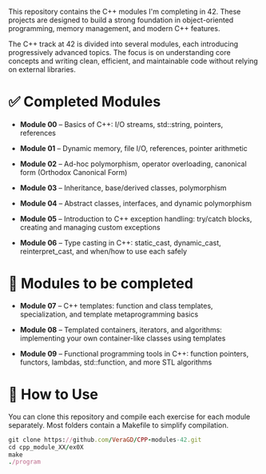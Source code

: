 This repository contains the C++ modules I'm completing in 42. These projects are designed to build a strong foundation in object-oriented programming, memory management, and modern C++ features.

The C++ track at 42 is divided into several modules, each introducing progressively advanced topics. The focus is on understanding core concepts and writing clean, efficient, and maintainable code without relying on external libraries.

# ✅ Completed Modules
- **Module 00** – Basics of C++: I/O streams, std::string, pointers, references

- **Module 01** – Dynamic memory, file I/O, references, pointer arithmetic

- **Module 02** – Ad-hoc polymorphism, operator overloading, canonical form (Orthodox Canonical Form)

- **Module 03** – Inheritance, base/derived classes, polymorphism

- **Module 04** – Abstract classes, interfaces, and dynamic polymorphism

- **Module 05** – Introduction to C++ exception handling: try/catch blocks, creating and managing custom exceptions

- **Module 06** – Type casting in C++: static_cast, dynamic_cast, reinterpret_cast, and when/how to use each safely

# 🚀 Modules to be completed

- **Module 07** – C++ templates: function and class templates, specialization, and template metaprogramming basics

- **Module 08** – Templated containers, iterators, and algorithms: implementing your own container-like classes using templates

- **Module 09** – Functional programming tools in C++: function pointers, functors, lambdas, std::function, and more STL algorithms

# 🔧 How to Use
You can clone this repository and compile each exercise for each module separately. Most folders contain a Makefile to simplify compilation.
```ruby
git clone https://github.com/VeraGD/CPP-modules-42.git
cd cpp_module_XX/ex0X
make
./program
```
